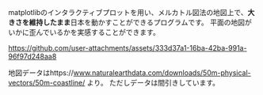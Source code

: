 matplotlibのインタラクティブプロットを用い、メルカトル図法の地図上で、**大きさを維持したまま**日本を動かすことができるプログラムです。
平面の地図がいかに歪んでいるかを実感することができます。

https://github.com/user-attachments/assets/333d37a1-16ba-42ba-991a-96f97d248aa8

地図データはhttps://www.naturalearthdata.com/downloads/50m-physical-vectors/50m-coastline/ より。
ただしデータは間引きしています。
